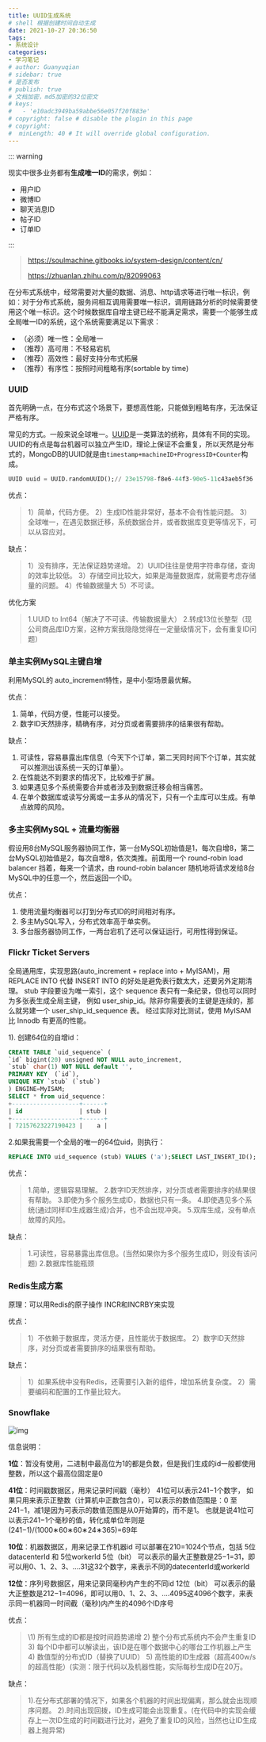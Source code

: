 ```yaml
---
title: UUID生成系统
# shell 根据创建时间自动生成
date: 2021-10-27 20:36:50
tags:
- 系统设计
categories:
- 学习笔记
# author: Guanyuqian
# sidebar: true
# 是否发布
# publish: true
# 文档加密，md5加密的32位密文
# keys:
# 	- 'e10adc3949ba59abbe56e057f20f883e'
# copyright: false # disable the plugin in this page 
# copyright:
#  minLength: 40 # It will override global configuration. 
---
```


::: warning

现实中很多业务都有**生成唯一ID**的需求，例如：

- 用户ID
- 微博ID
- 聊天消息ID
- 帖子ID
- 订单ID

:::

<!-- more -->

> https://soulmachine.gitbooks.io/system-design/content/cn/
>
> https://zhuanlan.zhihu.com/p/82099063

在分布式系统中，经常需要对大量的数据、消息、http请求等进行唯一标识，例如：对于分布式系统，服务间相互调用需要唯一标识，调用链路分析的时候需要使用这个唯一标识。这个时候数据库自增主键已经不能满足需求，需要一个能够生成全局唯一ID的系统，这个系统需要满足以下需求：

- （必须）唯一性：全局唯一
- （推荐）高可用：不轻易宕机
- （推荐）高效性：最好支持分布式拓展
- （推荐）有序性：按照时间粗略有序(sortable by time)

### UUID

首先明确一点，在分布式这个场景下，要想高性能，只能做到粗略有序，无法保证严格有序。

常见的方式。一般来说全球唯一。[UUID](https://en.wikipedia.org/wiki/Universally_unique_identifier)是一类算法的统称，具体有不同的实现。UUID的有点是每台机器可以独立产生ID，理论上保证不会重复，所以天然是分布式的，MongoDB的UUID就是由`timestamp+machineID+ProgressID+Counter`构成。

```sql
UUID uuid = UUID.randomUUID();// 23e15798-f8e6-44f3-90e5-11c43aeb5f36
```

优点：

> 1）简单，代码方便。 2）生成ID性能非常好，基本不会有性能问题。 3）全球唯一，在遇见数据迁移，系统数据合并，或者数据库变更等情况下，可以从容应对。

缺点：

> 1）没有排序，无法保证趋势递增。 2）UUID往往是使用字符串存储，查询的效率比较低。 3）存储空间比较大，如果是海量数据库，就需要考虑存储量的问题。 4）传输数据量大 5）不可读。

优化方案

> 1.UUID to Int64（解决了不可读、传输数据量大） 2.转成13位长整型（现公司商品库ID方案，这种方案我隐隐觉得在一定量级情况下，会有重复ID问题）

### 单主实例MySQL主键自增

利用MySQL的 auto_increment特性，是中小型场景最优解。

优点：

1. 简单，代码方便，性能可以接受。 
2. 数字ID天然排序，精确有序，对分页或者需要排序的结果很有帮助。

缺点：

1. 可读性，容易暴露出库信息（今天下个订单，第二天同时间下个订单，其实就可以推测出该系统一天的订单量）。 
2. 在性能达不到要求的情况下，比较难于扩展。
3. 如果遇见多个系统需要合并或者涉及到数据迁移会相当痛苦。 
4. 在单个数据库或读写分离或一主多从的情况下，只有一个主库可以生成。有单点故障的风险。

### 多主实例MySQL + 流量均衡器

假设用8台MySQL服务器协同工作，第一台MySQL初始值是1，每次自增8，第二台MySQL初始值是2，每次自增8，依次类推。前面用一个 round-robin load balancer 挡着，每来一个请求，由 round-robin balancer 随机地将请求发给8台MySQL中的任意一个，然后返回一个ID。

优点：

1. 使用流量均衡器可以打到分布式ID的时间相对有序。
2. 多主MySQL写入，分布式效率高于单实例。
3. 多台服务器协同工作，一两台宕机了还可以保证运行，可用性得到保证。

### Flickr Ticket Servers

全局通用库，实现思路(auto_increment + replace into + MyISAM)，用 REPLACE INTO 代替 INSERT INTO 的好处是避免表行数太大，还要另外定期清理。 stub 字段要设为唯一索引，这个 sequence 表只有一条纪录，但也可以同时为多张表生成全局主键， 例如 user_ship_id。除非你需要表的主键是连续的，那么就另建一个 user_ship_id_sequence 表。 经过实际对比测试，使用 MyISAM 比 Innodb 有更高的性能。

1). 创建64位的自增id：

```sql
CREATE TABLE `uid_sequence` (
`id` bigint(20) unsigned NOT NULL auto_increment,
`stub` char(1) NOT NULL default '',
PRIMARY KEY  (`id`),
UNIQUE KEY `stub` (`stub`)
) ENGINE=MyISAM;
SELECT * from uid_sequence：
+-------------------+------+
| id                | stub |
+-------------------+------+
| 72157623227190423 |    a |
```

2.如果我需要一个全局的唯一的64位uid，则执行：

```sql
REPLACE INTO uid_sequence (stub) VALUES ('a');SELECT LAST_INSERT_ID();
```

优点：

> 1.简单，逻辑容易理解。 2.数字ID天然排序，对分页或者需要排序的结果很有帮助。 3.即使为多个服务生成ID，数据也只有一条。 4.即使遇见多个系统(通过同样ID生成器生成)合并，也不会出现冲突。 5.双库生成，没有单点故障的风险。

缺点：

> 1.可读性，容易暴露出库信息。(当然如果你为多个服务生成ID，则没有该问题) 2.数据库性能瓶颈

### Redis生成方案

原理：可以用Redis的原子操作 INCR和INCRBY来实现

优点：

> 1）不依赖于数据库，灵活方便，且性能优于数据库。 2）数字ID天然排序，对分页或者需要排序的结果很有帮助。

缺点：

> 1）如果系统中没有Redis，还需要引入新的组件，增加系统复杂度。 2）需要编码和配置的工作量比较大。

### Snowflake



![img](https://pic3.zhimg.com/80/v2-22c37f9fc29a38fd27e4924546fd46ba_1440w.jpg)



信息说明：

**1位**：暂没有使用，二进制中最高位为1的都是负数，但是我们生成的id一般都使用整数，所以这个最高位固定是0

**41位**：时间戳数据区，用来记录时间戳（毫秒） 41位可以表示241−1个数字， 如果只用来表示正整数（计算机中正数包含0），可以表示的数值范围是：0 至 241−1，减1是因为可表示的数值范围是从0开始算的，而不是1。 也就是说41位可以表示241−1个毫秒的值，转化成单位年则是(241−1)/(1000∗60∗60∗24∗365)=69年

**10位**：机器数据区，用来记录工作机器id 可以部署在210=1024个节点，包括 5位datacenterId 和 5位workerId 5位（bit） 可以表示的最大正整数是25−1=31，即可以用0、1、2、3、….31这32个数字，来表示不同的datecenterId或workerId

**12位**：序列号数据区，用来记录同毫秒内产生的不同id 12位（bit） 可以表示的最大正整数是212−1=4096，即可以用0、1、2、3、….4095这4096个数字，来表示同一机器同一时间截（毫秒)内产生的4096个ID序号

优点：

> \1) 所有生成的ID都是按时间趋势递增 2) 整个分布式系统内不会产生重复ID 3) 每个ID中都可以解读出，该ID是在哪个数据中心的哪台工作机器上产生 4) 数值型的分布式ID（替换了UUID） 5) 高性能的ID生成器（超高400w/s的超高性能）(实测：限于代码以及机器性能，实际每秒生成ID在20万。

缺点：

> 1).在分布式部署的情况下，如果各个机器的时间出现偏离，那么就会出现顺序问题。 2).时间出现回拨，ID生成可能会出现重复。(在代码中的实现会缓存上一次ID生成的时间戳进行比对，避免了重复ID的风险，当然也让ID生成器上抛异常)